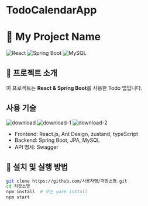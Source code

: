 # TodoCalendarApp

# 📝 My Project Name

![React](https://img.shields.io/badge/React-19.0-blue?logo=react)
![Spring Boot](https://img.shields.io/badge/Spring%20Boot-3.0-green?logo=springboot)
![MySQL](https://img.shields.io/badge/MySQL-8.0-orange?logo=mysql)

## 🚀 프로젝트 소개
이 프로젝트는 **React & Spring Boot**를 사용한 Todo 앱입니다.

## 사용 기술
![download](https://github.com/user-attachments/assets/791ad434-b6b5-402d-8874-209481dfbfce)
![download-1](https://github.com/user-attachments/assets/4c0634b3-2e6b-42ff-85e0-60ae0fdd175a)
![download-2](https://github.com/user-attachments/assets/f3acf96b-c71f-4030-bd0a-643eef3b4a03)
- Frontend: React.js, Ant Design, zustand, typeScript
- Backend: Spring Boot, JPA, MySQL
- API 명세: Swagger

## 🔧 설치 및 실행 방법
```sh
git clone https://github.com/사용자명/저장소명.git
cd 저장소명
npm install  # 또는 yarn install
npm start
